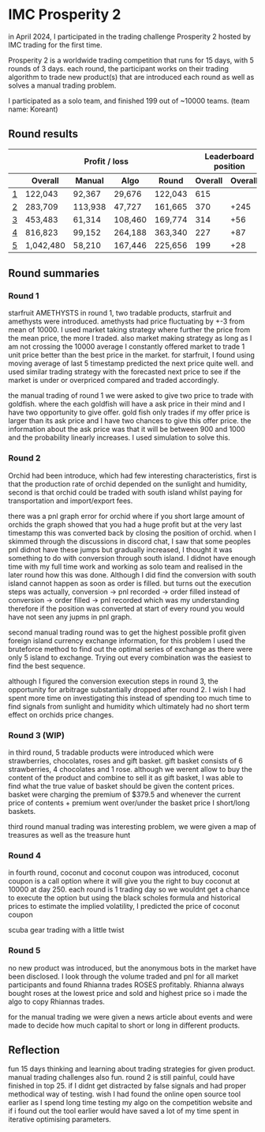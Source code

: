 # IMC Prosperity 2
in April 2024, I participated in the trading challenge Prosperity 2 hosted by IMC trading for the first time.

Prosperity 2 is a worldwide trading competition that runs for 15 days, with 5 rounds of 3 days. each round, the participant works on their trading algorithm to trade new product(s) that are introduced each round as well as solves a manual trading problem.

I participated as a solo team, and finished 199 out of ~10000 teams. (team name: Koreant)

## Round results

<table>
    <thead>
        <tr>
            <th></th>
            <th colspan="4" style="text-align: center">Profit / loss</th>
            <th colspan="2" style="text-align: center">Leaderboard position</th>
            <th colspan="2" style="text-align: center">Visualizer links</th>
        </tr>
        <tr>
            <th></th>
            <th>Overall</th>
            <th>Manual</th>
            <th>Algo</th>
            <th>Round</th>
            <th>Overall</th>
            <th>OverallΔ</th>
            <th>Submission</th>
        </tr>
    </thead>
    <tbody>
        <tr>
            <td><a href="https://github.com/jmerle/imc-prosperity-2/blob/master/src/submissions/round1.py">1</a></td>
            <td>122,043</td>
            <td>92,367</td>
            <td>29,676</td>
            <td>122,043</td>
            <td>615</td>
            <td></td>
            <td></td>
        </tr>
        <tr>
            <td><a href="https://github.com/jmerle/imc-prosperity-2/blob/master/src/submissions/round2.py">2</a></td>
            <td>283,709</td>
            <td>113,938</td>
            <td>47,727</td>
            <td>161,665</td>
            <td>370</td>
            <td>+245</td>
            <td></td>
        </tr>
        <tr>
            <td><a href="https://github.com/jmerle/imc-prosperity-2/blob/master/src/submissions/round3.py">3</a></td>
            <td>453,483</td>
            <td>61,314</td>
            <td>108,460</td>
            <td>169,774</td>
            <td>314</td>
            <td>+56</td>
            <td><a href="https://jmerle.github.io/imc-prosperity-2-visualizer/?open=https://raw.githubusercontent.com/ilee5077/IMC_Prosperity2_2024/main/logs/round3_result.log">link</a></td>
        </tr>
        <tr>
            <td><a href="https://github.com/jmerle/imc-prosperity-2/blob/master/src/submissions/round4.py">4</a></td>
            <td>816,823</td>
            <td>99,152</td>
            <td>264,188</td>
            <td>363,340</td>
            <td>227</td>
            <td>+87</td>
            <td><a href="https://jmerle.github.io/imc-prosperity-2-visualizer/?open=https://raw.githubusercontent.com/ilee5077/IMC_Prosperity2_2024/main/logs/round4_result.log">link</a></td>
        </tr>
        <tr>
            <td><a href="https://github.com/jmerle/imc-prosperity-2/blob/master/src/submissions/round5.py">5</a></td>
            <td>1,042,480</td>
            <td>58,210</td>
            <td>167,446</td>
            <td>225,656</td>
            <td>199</td>
            <td>+28</td>
            <td><a href="https://jmerle.github.io/imc-prosperity-2-visualizer/?open=https://raw.githubusercontent.com/ilee5077/IMC_Prosperity2_2024/main/logs/round5_result.log">link</a></td>
        </tr>
    </tbody>
</table>

## Round summaries
### Round 1
starfruit AMETHYSTS
in round 1, two tradable products, starfruit and amethysts were introduced. amethysts had price fluctuating by +-3 from mean of 10000. I used market taking strategy where further the price from the mean price, the more I traded. also market making strategy as long as I am not crossing the 10000 average I constantly offered market to trade 1 unit price better than the best price in the market.
for starfruit, I found using moving average of last 5 timestamp predicted the next price quite well. and used similar trading strategy with the forecasted next price to see if the market is under or overpriced compared and traded accordingly.

the manual trading of round 1 we were asked to give two price to trade with goldfish. where the each goldfish will have a ask price in their mind and I have two opportunity to give offer. gold fish only trades if my offer price is larger than its ask price and I have two chances to give this offer price. the information about the ask price was that it will be between 900 and 1000 and the probability linearly increases. I used simulation to solve this.

### Round 2
Orchid had been introduce, which had few interesting characteristics, first is that the production rate of orchid depended on the sunlight and humidity, second is that orchid could be traded with south island whilst paying for transportation and import/export fees.

there was a pnl graph error for orchid where if you short large amount of orchids the graph showed that you had a huge profit but at the very last timestamp this was converted back by closing the position of orchid.
when I skimmed through the discussions in discord chat, I saw that some peoples pnl didnot have these jumps but gradually increased, I thought it was something to do with conversion through south island. I didnot have enough time with my full time work and working as solo team and realised in the later round how this was done. Although I did find the conversion with south island cannot happen as soon as order is filled. but turns out the execution steps was actually,
conversion -> pnl recorded -> order filled
instead of
conversion -> order filled -> pnl recorded which was my understanding
therefore if the position was converted at start of every round you would have not seen any jupms in pnl graph.

second manual trading round was to get the highest possible profit given foreign island currency exchange information, for this problem I used the bruteforce method to find out the optimal series of exchange as there were only 5 island to exchange. Trying out every combination was the easiest to find the best sequence.

although I figured the conversion execution steps in round 3, the opportunity for arbitrage substantially dropped after round 2. I wish I had spent more time on investigating this instead of spending too much time to find signals from sunlight and humidity which ultimately had no short term effect on orchids price changes.

### Round 3 (WIP)
in third round, 5 tradable products were introduced which were strawberries, chocolates, roses and gift basket. gift basket consists of 6 strawberries, 4 chocolates and 1 rose. although we werent allow to buy the content of the product and combine to sell it as gift basket, I was able to find what the true value of basket should be given the content prices. basket were charging the premium of $379.5 and whenever the current price of contents + premium went over/under the basket price I short/long baskets.

third round manual trading was interesting problem, we were given a map of treasures as well as the  treasure hunt

### Round 4
in fourth round, coconut and coconut coupon was introduced, coconut coupon is a call option where it will give you the right to buy coconut at 10000 at day 250. each round is 1 trading day so we wouldnt get a chance to execute the option but using the black scholes formula and historical prices to estimate the implied volatility, I predicted the price of coconut coupon 

scuba gear trading with a little twist

### Round 5
no new product was introduced, but the anonymous bots in the market have been disclosed. I look through the volume traded and pnl for all market participants and found Rhianna trades ROSES profitably. Rhianna always bought roses at the lowest price and sold and highest price so i made the algo to copy Rhiannas trades.

for the manual trading we were given a news article about events and were made to decide how much capital to short or long in different products.

## Reflection
fun 15 days thinking and learning about trading strategies for given product. manual trading challenges also fun. round 2 is still painful, could have finished in top 25. if I didnt get distracted by false signals and had proper methodical way of testing. wish I had found the online open source tool earlier as I spend long time testing my algo on the competition website and if i found out the tool earlier would have saved a lot of my time spent in iterative optimising parameters.
